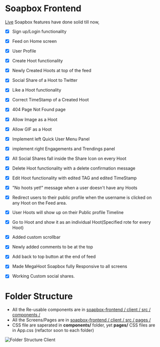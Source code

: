 # Soapbox Frontend
[Live](https://www.megahoot.net/)
Soapbox features have done solid till now,

- [x] Sign up/Login functionality

- [x] Feed on Home screen

- [x] User Profile

- [x] Create Hoot functionality

- [x] Newly Created Hoots at top of the feed

- [x] Social Share of a Hoot to Twitter 

- [x] Like a Hoot functionality

- [x] Correct TimeStamp of a Created Hoot

- [x] 404 Page Not Found page

- [x] Allow Image as a Hoot

- [x] Allow GIF as a Hoot

- [x] Implement left Quick User Menu Panel

- [x] implement right Engagements and Trendings panel

- [x] All Social Shares fall inside the Share Icon on every Hoot

- [x] Delete Hoot functionality with a delete confirmation message

- [x] Edit Hoot functionality with edited TAG and edited TimeStamp

- [x] "No hoots yet!" message when a user doesn't have any Hoots

- [x] Redirect users to their public profile when the username is clicked on any Hoot on the Feed area.

- [x] User Hoots will show up on their Public profile Timeline

- [x] Go to Hoot and show it as an individual Hoot(Specified rote for every Hoot)

- [x] Added custom scrollbar

- [x] Newly added comments to be at the top 

- [x] Add back to top button at the end of feed

- [x] Made MegaHoot Soapbox fully Responsive to all screens

- [x] Working Custom social shares.

# Folder Structure

- All the Re-usable components are in [soapbox-frontend / client / src / components / ](https://github.com/hrshmistry/soapbox-frontend/tree/main/client/src/components) 
- All the Screens/Pages are in [soapbox-frontend / client / src / pages / ](https://github.com/hrshmistry/soapbox-frontend/tree/main/client/src/pages)
- CSS file are saperated in **components/** folder, yet **pages/** CSS files are in App.css (refactor soon to each folder)

![Folder Structure Client](https://github.com/hrshmistry/soapbox-frontend/blob/main/images/folder_structure-client.png)
